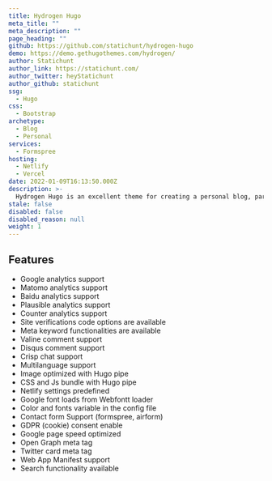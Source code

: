 ```yaml
---
title: Hydrogen Hugo
meta_title: ""
meta_description: ""
page_heading: ""
github: https://github.com/statichunt/hydrogen-hugo
demo: https://demo.gethugothemes.com/hydrogen/
author: Statichunt
author_link: https://statichunt.com/
author_twitter: heyStatichunt
author_github: statichunt
ssg:
  - Hugo
css:
  - Bootstrap
archetype:
  - Blog
  - Personal
services:
  - Formspree
hosting:
  - Netlify
  - Vercel
date: 2022-01-09T16:13:50.000Z
description: >-
  Hydrogen Hugo is an excellent theme for creating a personal blog, particularly for developers. It inherited the latest structure and excluded all jquery dependencies. A vast amount of shortcodes are available on the element page.
stale: false
disabled: false
disabled_reason: null
weight: 1
---
```


## Features

- Google analytics support
- Matomo analytics support
- Baidu analytics support
- Plausible analytics support
- Counter analytics support
- Site verifications code options are available
- Meta keyword functionalities are available
- Valine comment support
- Disqus comment support
- Crisp chat support
- Multilanguage support
- Image optimized with Hugo pipe
- CSS and Js bundle with Hugo pipe
- Netlify settings predefined
- Google font loads from Webfontt loader
- Color and fonts variable in the config file
- Contact form Support (formspree, airform)
- GDPR (cookie) consent enable
- Google page speed optimized
- Open Graph meta tag
- Twitter card meta tag
- Web App Manifest support
- Search functionality available
